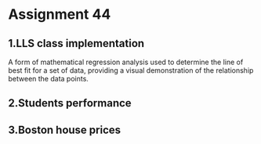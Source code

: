 # Assignment 44

## 1.LLS class implementation

A form of mathematical regression analysis used to determine the line of best fit for a set of data, providing a visual 
demonstration of the relationship between the data points.

## 2.Students performance



## 3.Boston house prices

